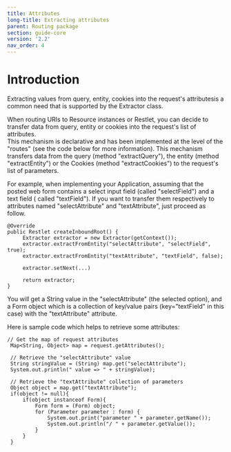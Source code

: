 ```yaml
---
title: Attributes
long-title: Extracting attributes
parent: Routing package
section: guide-core
version: '2.2'
nav_order: 4
---
```

# Introduction

Extracting values from query, entity, cookies into the request's
attributesis a common need that is supported by the Extractor class.

When routing URIs to Resource instances or Restlet, you can decide to
transfer data from query, entity or cookies into the request's list of
attributes.\
 This mechanism is declarative and has been implemented at the level of
the "routes" (see the code below for more information). This mechanism
transfers data from the query (method "extractQuery"), the entity
(method "extractEntity") or the Cookies (method "extractCookies") to the
request's list of parameters.

For example, when implementing your Application, assuming that the
posted web form contains a select input field (called "selectField") and
a text field ( called "textField"). If you want to transfer them
respectively to attributes named "selectAttribute" and "textAttribute",
just proceed as follow.

<pre class="language-java"><code class="language-java">@Override
public Restlet createInboundRoot() {
     Extractor extractor = new Extractor(getContext()); 
     extractor.extractFromEntity("selectAttribute", "selectField", true);
     extractor.extractFromEntity("textAttribute", "textField", false);

     extractor.setNext(...)

     return extractor;
}
</code></pre>

You will get a String value in the "selectAttribute" (the selected
option), and a Form object which is a collection of key/value pairs
(key="textField" in this case) with the "textAttribute" attribute.

Here is sample code which helps to retrieve some attributes:

<pre class="language-java"><code class="language-java">// Get the map of request attributes
 Map&lt;String, Object&gt; map = request.getAttributes();

 // Retrieve the "selectAttribute" value
 String stringValue = (String) map.get("selectAttribute");
 System.out.println(" value =&gt; " + stringValue);

 // Retrieve the "textAttribute" collection of parameters
 Object object = map.get("textAttribute");
 if(object != null){
     if(object instanceof Form){
         Form form = (Form) object;
         for (Parameter parameter : form) {
             System.out.print("parameter " + parameter.getName());
             System.out.println("/ " + parameter.getValue());
         }
     }
 }
</code></pre>
